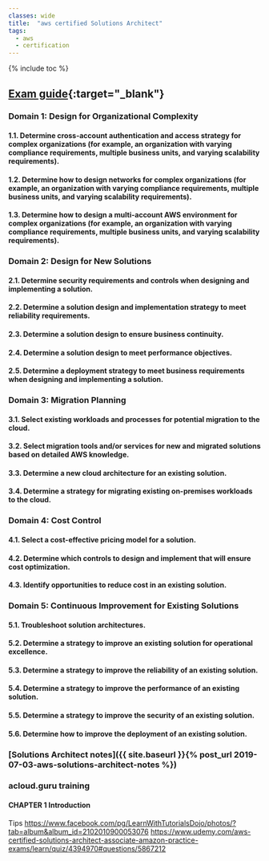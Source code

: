 ```yaml
---
classes: wide
title:  "aws certified Solutions Architect"
tags:
  - aws
  - certification
---
```

{% include toc %}

## [Exam guide](https://d1.awsstatic.com/training-and-certification/docs-sa-pro/AWS%20Certified%20Solutions%20Architect-Professional_Exam%20Guide.pdf){:target="_blank"}

### Domain 1: Design for Organizational Complexity
#### 1.1. Determine cross-account authentication and access strategy for complex organizations (for example, an organization with varying compliance requirements, multiple business units, and varying scalability requirements).
#### 1.2. Determine how to design networks for complex organizations (for example, an organization with varying compliance requirements, multiple business units, and varying scalability requirements).
#### 1.3. Determine how to design a multi-account AWS environment for complex organizations (for example, an organization with varying compliance requirements, multiple business units, and varying scalability requirements).
### Domain 2: Design for New Solutions
#### 2.1. Determine security requirements and controls when designing and implementing a solution.
#### 2.2. Determine a solution design and implementation strategy to meet reliability requirements.
#### 2.3. Determine a solution design to ensure business continuity.
#### 2.4. Determine a solution design to meet performance objectives.
#### 2.5. Determine a deployment strategy to meet business requirements when designing and implementing a solution.
### Domain 3: Migration Planning
#### 3.1. Select existing workloads and processes for potential migration to the cloud.
#### 3.2. Select migration tools and/or services for new and migrated solutions based on detailed AWS knowledge.
#### 3.3. Determine a new cloud architecture for an existing solution.
#### 3.4. Determine a strategy for migrating existing on-premises workloads to the cloud.
### Domain 4: Cost Control
#### 4.1. Select a cost-effective pricing model for a solution.
#### 4.2. Determine which controls to design and implement that will ensure cost optimization.
#### 4.3. Identify opportunities to reduce cost in an existing solution.
### Domain 5: Continuous Improvement for Existing Solutions
#### 5.1. Troubleshoot solution architectures.
#### 5.2. Determine a strategy to improve an existing solution for operational excellence.
#### 5.3. Determine a strategy to improve the reliability of an existing solution.
#### 5.4. Determine a strategy to improve the performance of an existing solution.
#### 5.5. Determine a strategy to improve the security of an existing solution.
#### 5.6. Determine how to improve the deployment of an existing solution.


### [Solutions Architect notes]({{ site.baseurl }}{% post_url 2019-07-03-aws-solutions-architect-notes %})

### acloud.guru training
#### CHAPTER 1 Introduction

Tips
https://www.facebook.com/pg/LearnWithTutorialsDojo/photos/?tab=album&album_id=2102010900053076
https://www.udemy.com/aws-certified-solutions-architect-associate-amazon-practice-exams/learn/quiz/4394970#questions/5867212
